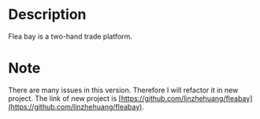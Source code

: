 # Description

Flea bay is a two-hand trade platform. 

# Note

There are many issues in this version. Therefore I will refactor it in new project. The link of new project is [https://github.com/linzhehuang/fleabay](https://github.com/linzhehuang/fleabay).
